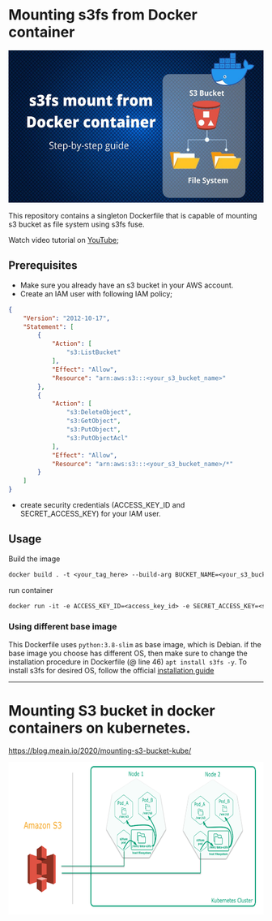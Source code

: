 # Mounting s3fs from Docker container

<img alt="alt text" height="300" src="../images/s3fs-mount.jpg" width="600"/>

This repository contains a singleton Dockerfile that is capable of mounting s3 bucket as file system using s3fs fuse. 

Watch video tutorial on [YouTube](https://www.youtube.com/watch?v=de4uZ2yCGlg);

## Prerequisites

* Make sure you already have an s3 bucket in your AWS account. 
* Create an IAM user with following IAM policy;
```json
{
    "Version": "2012-10-17",
    "Statement": [
        {
            "Action": [
                "s3:ListBucket"
            ],
            "Effect": "Allow",
            "Resource": "arn:aws:s3:::<your_s3_bucket_name>"
        },
        {
            "Action": [
                "s3:DeleteObject",
                "s3:GetObject",
                "s3:PutObject",
                "s3:PutObjectAcl"
            ],
            "Effect": "Allow",
            "Resource": "arn:aws:s3:::<your_s3_bucket_name>/*"
        }
    ]
}
```
* create security credentials (ACCESS_KEY_ID and SECRET_ACCESS_KEY) for your IAM user.

## Usage

Build the image

```dockerfile
docker build . -t <your_tag_here> --build-arg BUCKET_NAME=<your_s3_bucket_name>
```

run container
```dockerfile
docker run -it -e ACCESS_KEY_ID=<access_key_id> -e SECRET_ACCESS_KEY=<secret_access_key> --privileged <image_tag>
```

### Using different base image

This Dockerfile uses `python:3.8-slim` as base image, which is Debian. if 
the base image you choose has different OS, then make sure to change the 
installation procedure in Dockerfile (@ line 46) `apt install s3fs -y`. To install 
s3fs for desired OS, follow the official [installation guide](https://github.com/s3fs-fuse/s3fs-fuse#installation) 

---

# Mounting S3 bucket in docker containers on kubernetes.

https://blog.meain.io/2020/mounting-s3-bucket-kube/

<img alt="alt text" height="300" src="../images/s3-mount.png" width="600"/>